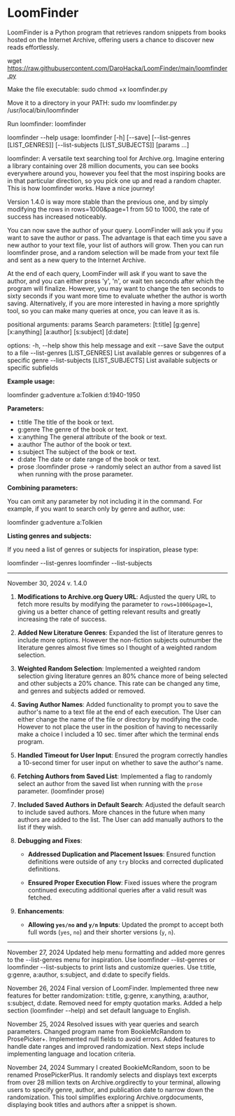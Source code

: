 # LoomFinder
LoomFinder is a Python program that retrieves random snippets from books hosted on the Internet Archive, offering users a chance to discover new reads effortlessly.

wget https://raw.githubusercontent.com/DaroHacka/LoomFinder/main/loomfinder.py

Make the file executable:
sudo chmod +x loomfinder.py

Move it to a directory in your PATH:
sudo mv loomfinder.py /usr/local/bin/loomfinder

Run loomfinder:
loomfinder

loomfinder --help
usage: loomfinder [-h] [--save] [--list-genres [LIST_GENRES]] [--list-subjects [LIST_SUBJECTS]] [params ...]

loomfinder: A versatile text searching tool for Archive.org.
Imagine entering a library containing over 28 million documents, you can see books everywhere around you,
however you feel that the most inspiring books are in that particular direction, so you pick one up and
read a random chapter. This is how loomfinder works. Have a nice journey!

Version 1.4.0 is way more stable than the previous one, and by simply modifying the rows in rows=1000&page=1 
from 50 to 1000, the rate of success has increased noticeably.

You can now save the author of your query. LoomFinder will ask you if you want to save the author or pass. 
The advantage is that each time you save a new author to your text file, your list of authors will grow. Then 
you can run loomfinder prose, and a random selection will be made from your text file and sent as a new query 
to the Internet Archive.

At the end of each query, LoomFinder will ask if you want to save the author, and you can either press 'y', 'n',
or wait ten seconds after which the program will finalize. However, you may want to change the ten seconds to 
sixty seconds if you want more time to evaluate whether the author is worth saving. Alternatively, if you are 
more interested in having a more sprightly tool, so you can make many queries at once, you can leave it as is.

positional arguments:
  params                Search parameters: [t:title] [g:genre] [x:anything] [a:author] [s:subject] [d:date]

options:
  -h, --help            show this help message and exit
  --save                Save the output to a file
  --list-genres [LIST_GENRES]
                        List available genres or subgenres of a specific genre
  --list-subjects [LIST_SUBJECTS]
                        List available subjects or specific subfields

**Example usage:**

loomfinder g:adventure a:Tolkien d:1940-1950

**Parameters:**

* t:title           The title of the book or text.
* g:genre           The genre of the book or text.
* x:anything        The general attribute of the book or text.
* a:author          The author of the book or text.
* s:subject         The subject of the book or text.
* d:date            The date or date range of the book or text.
* prose             :loomfinder prose -> randomly select an author
                    from a saved list when running with the prose parameter.

**Combining parameters:**

You can omit any parameter by not including it in the command.
For example, if you want to search only by genre and author, use:

loomfinder g:adventure a:Tolkien

**Listing genres and subjects:**

If you need a list of genres or subjects for inspiration, please type:

loomfinder --list-genres
loomfinder --list-subjects

---------------------------
November 30, 2024 v. 1.4.0

1. **Modifications to Archive.org Query URL**: Adjusted the query URL to fetch more results by modifying the parameter to `rows=1000&page=1`, giving us a better chance of getting relevant results and greatly increasing the rate of success.

2. **Added New Literature Genres**: Expanded the list of literature genres to include more options. However the non-fiction subjects outnumber the literature genres almost five times so I thought of a weighted random selection.

3. **Weighted Random Selection**: Implemented a weighted random selection giving literature genres an 80% chance more of being selected and other subjects a 20% chance. This rate can be changed any time, and genres and subjects added or removed.

4. **Saving Author Names**: Added functionality to prompt you to save the author's name to a text file at the end of each execution. The User can either change the name of the file or directory by modifying the code. However to not place the user in the position of having to necessarily make a choice I included a 10 sec. timer after which the terminal ends program.

5. **Handled Timeout for User Input**: Ensured the program correctly handles a 10-second timer for user input on whether to save the author's name.

6. **Fetching Authors from Saved List**: Implemented a flag to randomly select an author from the saved list when running with the `prose` parameter. (loomfinder prose)

7. **Included Saved Authors in Default Search**: Adjusted the default search to include saved authors. More chances in the future when many authors are added to the list. The User can add manually authors to the list if they wish.

8. **Debugging and Fixes**:
   - **Addressed Duplication and Placement Issues**: Ensured function definitions were outside of any `try` blocks and corrected duplicated definitions.
   
   - **Ensured Proper Execution Flow**: Fixed issues where the program continued executing additional queries after a valid result was fetched.

9. **Enhancements**:
   - **Allowing `yes/no` and `y/n` Inputs**: Updated the prompt to accept both full words (`yes`, `no`) and their shorter versions (`y`, `n`).

--------------------------
November 27, 2024 Updated help menu formatting and added more genres to the --list-genres menu for inspiration. Use loomfinder --list-genres or loomfinder --list-subjects to print lists and customize queries. Use t:title, g:genre, a:author, s:subject, and d:date to specify fields.

November 26, 2024 Final version of LoomFinder. Implemented three new features for better randomization: t:title, g:genre, x:anything, a:author, s:subject, d:date. Removed need for empty quotation marks. Added a help section (loomfinder --help) and set default language to English.

November 25, 2024 Resolved issues with year queries and search parameters. Changed program name from BookieMcRandom to ProsePicker+. Implemented null fields to avoid errors. Added features to handle date ranges and improved randomization. Next steps include implementing language and location criteria.

November 24, 2024 Summary
I created BookieMcRandom, soon to be renamed ProsePickerPlus. It randomly selects and displays text excerpts from over 28 million texts on Archive.orgdirectly to your terminal, allowing users to specify genre, author, and publication date to narrow down the randomization. This tool simplifies exploring Archive.orgdocuments, displaying book titles and authors after a snippet is shown.
